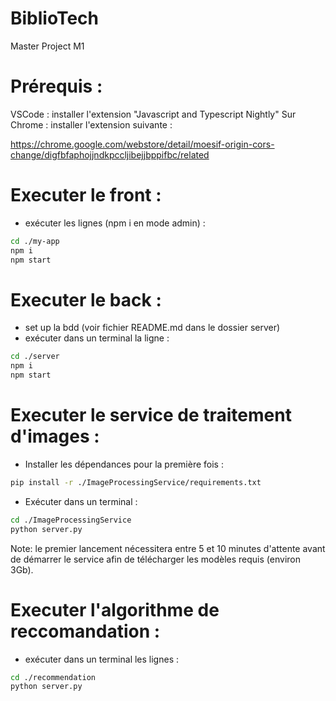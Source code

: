 # BiblioTech
Master Project M1

# Prérequis :
VSCode : installer l'extension "Javascript and Typescript Nightly"
Sur Chrome : installer l'extension suivante :

https://chrome.google.com/webstore/detail/moesif-origin-cors-change/digfbfaphojjndkpccljibejjbppifbc/related

# Executer le front :
- exécuter les lignes (npm i en mode admin) :
```zsh
cd ./my-app
npm i
npm start
```

# Executer le back :
- set up la bdd (voir fichier README.md dans le dossier server)
- exécuter dans un terminal la ligne :
```zsh
cd ./server
npm i
npm start
```

# Executer le service de traitement d'images :
- Installer les dépendances pour la première fois :
```zsh
pip install -r ./ImageProcessingService/requirements.txt
```
- Exécuter dans un terminal :
```zsh
cd ./ImageProcessingService
python server.py
```
Note: le premier lancement nécessitera entre 5 et 10 minutes d'attente avant de démarrer le service afin de télécharger les modèles requis (environ 3Gb).

# Executer l'algorithme de reccomandation :
- exécuter dans un terminal les lignes :
```zsh
cd ./recommendation
python server.py
```
